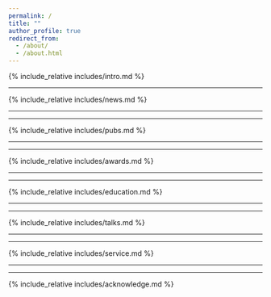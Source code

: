 ```yaml
---
permalink: /
title: ""
author_profile: true
redirect_from: 
  - /about/
  - /about.html
---
```



<span class='anchor' id='about-me'></span>
{% include_relative includes/intro.md %}

___
<span class='anchor' id='news'></span>
{% include_relative includes/news.md %}

___
---
{% include_relative includes/pubs.md %}


___
---
{% include_relative includes/awards.md %}

___
---
{% include_relative includes/education.md %}

___
---
{% include_relative includes/talks.md %}

___
---
{% include_relative includes/service.md %}

___
---
{% include_relative includes/acknowledge.md %}
